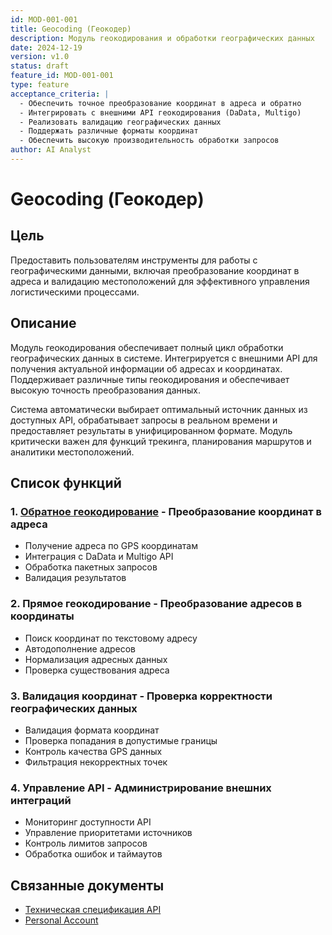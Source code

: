 ```yaml
---
id: MOD-001-001
title: Geocoding (Геокодер)
description: Модуль геокодирования и обработки географических данных
date: 2024-12-19
version: v1.0
status: draft
feature_id: MOD-001-001
type: feature
acceptance_criteria: |
  - Обеспечить точное преобразование координат в адреса и обратно
  - Интегрировать с внешними API геокодирования (DaData, Multigo)
  - Реализовать валидацию географических данных
  - Поддержать различные форматы координат
  - Обеспечить высокую производительность обработки запросов
author: AI Analyst
---
```


# Geocoding (Геокодер)

## Цель

Предоставить пользователям инструменты для работы с географическими данными, включая преобразование координат в адреса и валидацию местоположений для эффективного управления логистическими процессами.

## Описание

Модуль геокодирования обеспечивает полный цикл обработки географических данных в системе. Интегрируется с внешними API для получения актуальной информации об адресах и координатах. Поддерживает различные типы геокодирования и обеспечивает высокую точность преобразования данных.

Система автоматически выбирает оптимальный источник данных из доступных API, обрабатывает запросы в реальном времени и предоставляет результаты в унифицированном формате. Модуль критически важен для функций трекинга, планирования маршрутов и аналитики местоположений.

## Список функций

### 1. **[Обратное геокодирование](./features/reverse-geocoding.md)** - Преобразование координат в адреса
- Получение адреса по GPS координатам
- Интеграция с DaData и Multigo API
- Обработка пакетных запросов
- Валидация результатов

### 2. Прямое геокодирование - Преобразование адресов в координаты
- Поиск координат по текстовому адресу
- Автодополнение адресов
- Нормализация адресных данных
- Проверка существования адреса

### 3. Валидация координат - Проверка корректности географических данных
- Валидация формата координат
- Проверка попадания в допустимые границы
- Контроль качества GPS данных
- Фильтрация некорректных точек

### 4. Управление API - Администрирование внешних интеграций
- Мониторинг доступности API
- Управление приоритетами источников
- Контроль лимитов запросов
- Обработка ошибок и таймаутов

## Связанные документы

- [Техническая спецификация API](../../../technical/Identity/API/POST_GetAddressesByCoordinates.md)
- [Personal Account](../../personal-account.md) 
